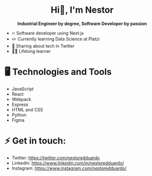 <h1 align="center">
    Hi👋, I'm Nestor
</h1>
<div align="center"><b> Industrial Engineer by degree, Software Developer by passion</b></div>

- 🔥 Software developer using Next.js
- ✏️ Currently learning Data Science at Platzi
- 💬 Sharing about tech in Twitter
- 💪🏼 Lifelong learner

# 🖥️ Technologies and Tools

- JavaScript
- React
- Webpack
- Express
- HTML and CSS
- Python
- Figma

# ⚡ Get in touch:

- Twitter: https://twitter.com/nestoredduardo
- LinkedIn: https://www.linkedin.com/in/nestoredduardo/
- Instagram: https://www.instagram.com/nestoredduardo/
